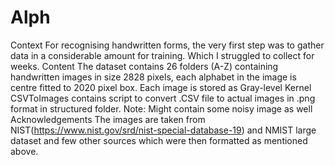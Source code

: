 # Alph
Context For recognising handwritten forms, the very first step was to gather data in a considerable amount for training. Which I struggled to collect for weeks.  Content The dataset contains 26 folders (A-Z) containing handwritten images in size 2828 pixels, each alphabet in the image is centre fitted to 2020 pixel box.  Each image is stored as Gray-level  Kernel CSVToImages contains script to convert .CSV file to actual images in .png format in structured folder.  Note: Might contain some noisy image as well  Acknowledgements The images are taken from NIST(https://www.nist.gov/srd/nist-special-database-19) and NMIST large dataset and few other sources which were then formatted as mentioned above.
